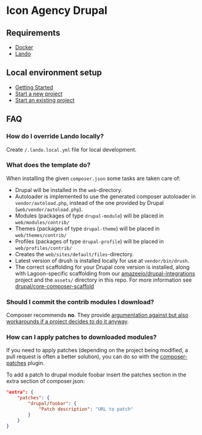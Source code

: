 # Icon Agency Drupal

## Requirements

- [Docker](https://docs.docker.com/install/)
- [Lando](https://docs.lando.dev/basics/installation.html#system-requirements)

## Local environment setup

- [Getting Started](https://dev.iconagency.com.au/)
- [Start a new project](https://dev.iconagency.com.au/#/lando-new-project)
- [Start an existing project](https://dev.iconagency.com.au/#/lando-start)

## FAQ

### How do I override Lando locally?

Create `/.lando.local.yml` file for local development.

### What does the template do?

When installing the given `composer.json` some tasks are taken care of:

- Drupal will be installed in the `web`-directory.
- Autoloader is implemented to use the generated composer autoloader in `vendor/autoload.php`,
  instead of the one provided by Drupal (`web/vendor/autoload.php`).
- Modules (packages of type `drupal-module`) will be placed in `web/modules/contrib/`
- Themes (packages of type `drupal-theme`) will be placed in `web/themes/contrib/`
- Profiles (packages of type `drupal-profile`) will be placed in `web/profiles/contrib/`
- Creates the `web/sites/default/files`-directory.
- Latest version of drush is installed locally for use at `vendor/bin/drush`.
- The correct scaffolding for your Drupal core version is installed, along with Lagoon-specific scaffolding from our [amazeeio/drupal-integrations](https://github.com/amazeeio/drupal-integrations) project and the `assets/` directory in this repo. For more information see [drupal/core-composer-scaffold](https://github.com/drupal/core-composer-scaffold)

### Should I commit the contrib modules I download?

Composer recommends **no**. They provide [argumentation against but also
workarounds if a project decides to do it anyway](https://getcomposer.org/doc/faqs/should-i-commit-the-dependencies-in-my-vendor-directory.md).

### How can I apply patches to downloaded modules?

If you need to apply patches (depending on the project being modified, a pull
request is often a better solution), you can do so with the
[composer-patches](https://github.com/cweagans/composer-patches) plugin.

To add a patch to drupal module foobar insert the patches section in the extra
section of composer.json:

```json
"extra": {
    "patches": {
        "drupal/foobar": {
            "Patch description": "URL to patch"
        }
    }
}
```
